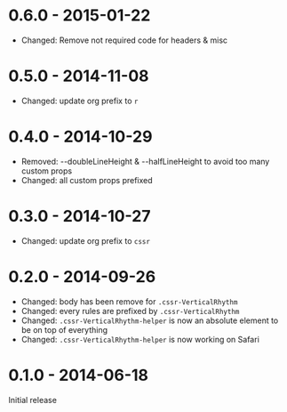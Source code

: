 # 0.6.0 - 2015-01-22

- Changed: Remove not required code for headers & misc

# 0.5.0 - 2014-11-08

- Changed: update org prefix to `r`

# 0.4.0 - 2014-10-29

- Removed: --doubleLineHeight & --halfLineHeight to avoid too many custom props
- Changed: all custom props prefixed

# 0.3.0 - 2014-10-27

- Changed: update org prefix to `cssr`

# 0.2.0 - 2014-09-26

- Changed: body has been remove for `.cssr-VerticalRhythm`
- Changed: every rules are prefixed by `.cssr-VerticalRhythm`
- Changed: `.cssr-VerticalRhythm-helper` is now an absolute element to be on top of everything
- Changed: `.cssr-VerticalRhythm-helper` is now working on Safari

# 0.1.0 - 2014-06-18

Initial release

